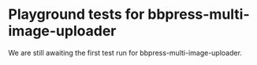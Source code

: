# Playground tests for bbpress-multi-image-uploader
We are still awaiting the first test run for bbpress-multi-image-uploader.
